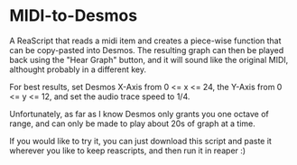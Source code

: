 # MIDI-to-Desmos

A ReaScript that reads a midi item and creates a piece-wise function that can be copy-pasted into Desmos. The resulting graph can then be played back using the "Hear Graph" button, and it will sound like the original MIDI, althought probably in a different key.

For best results, set Desmos X-Axis from 0 <= x <= 24, the Y-Axis from 0 <= y <= 12, and set the audio trace speed to 1/4.

Unfortunately, as far as I know Desmos only grants you one octave of range, and can only be made to play about 20s of graph at a time.

If you would like to try it, you can just download this script and paste it wherever you like to keep reascripts, and then run it in reaper :)

